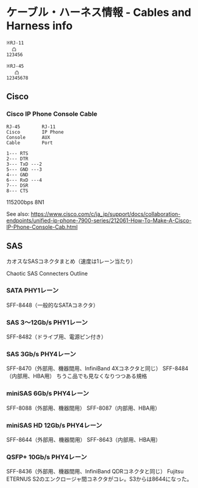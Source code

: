 # ケーブル・ハーネス情報 - Cables and Harness info

```
※RJ-11
  凸
123456

※RJ-45
   凸
12345678
```
## Cisco
### Cisco IP Phone Console Cable
```
RJ-45        RJ-11
Cisco        IP Phone
Console      AUX
Cable        Port

1--- RTS
2--- DTR
3--- TxD ---2
5--- GND ---3
4--- GND
6--- RxD ---4
7--- DSR
8--- CTS
```
115200bps 8N1

See also: https://www.cisco.com/c/ja_jp/support/docs/collaboration-endpoints/unified-ip-phone-7900-series/212061-How-To-Make-A-Cisco-IP-Phone-Console-Cab.html

## SAS
カオスなSASコネクタまとめ（速度は1レーン当たり）

Chaotic SAS Connecters Outline

### SATA PHY1レーン
SFF-8448（一般的なSATAコネクタ）

### SAS 3～12Gb/s PHY1レーン
SFF-8482（ドライブ用、電源ピン付き）

### SAS 3Gb/s PHY4レーン
SFF-8470（外部用、機器間用、InfiniBand 4Xコネクタと同じ）
SFF-8484（内部用、HBA用）
ちうこ品でも見なくなりつつある規格

### miniSAS 6Gb/s PHY4レーン
SFF-8088（外部用、機器間用）
SFF-8087（内部用、HBA用）

### miniSAS HD 12Gb/s PHY4レーン
SFF-8644（外部用、機器間用）
SFF-8643（内部用、HBA用）

### QSFP+ 10Gb/s PHY4レーン
SFF-8436（外部用、機器間用、InfiniBand QDRコネクタと同じ）
Fujitsu ETERNUS S2のエンクロージャ間コネクタがコレ。S3からは8644になった。
